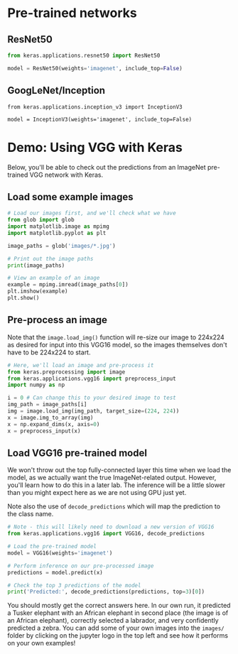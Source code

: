 # Pre-trained networks

## ResNet50
```python
from keras.applications.resnet50 import ResNet50

model = ResNet50(weights='imagenet', include_top=False)
```

## GoogLeNet/Inception
```
from keras.applications.inception_v3 import InceptionV3

model = InceptionV3(weights='imagenet', include_top=False)
```




# Demo: Using VGG with Keras

Below, you'll be able to check out the predictions from an ImageNet pre-trained VGG network with Keras.

## Load some example images

```python
# Load our images first, and we'll check what we have
from glob import glob
import matplotlib.image as mpimg
import matplotlib.pyplot as plt

image_paths = glob('images/*.jpg')

# Print out the image paths
print(image_paths)

# View an example of an image
example = mpimg.imread(image_paths[0])
plt.imshow(example)
plt.show()
```

## Pre-process an image

Note that the `image.load_img()` function will re-size our image to 224x224 as desired for input into this VGG16 model, so the images themselves don't have to be 224x224 to start.

```python
# Here, we'll load an image and pre-process it
from keras.preprocessing import image
from keras.applications.vgg16 import preprocess_input
import numpy as np

i = 0 # Can change this to your desired image to test
img_path = image_paths[i]
img = image.load_img(img_path, target_size=(224, 224))
x = image.img_to_array(img)
x = np.expand_dims(x, axis=0)
x = preprocess_input(x)
```

## Load VGG16 pre-trained model

We won't throw out the top fully-connected layer this time when we load the model, as we actually want the true ImageNet-related output. However, you'll learn how to do this in a later lab. The inference will be a little slower than you might expect here as we are not using GPU just yet.

Note also the use of `decode_predictions` which will map the prediction to the class name.

```python
# Note - this will likely need to download a new version of VGG16
from keras.applications.vgg16 import VGG16, decode_predictions

# Load the pre-trained model
model = VGG16(weights='imagenet')

# Perform inference on our pre-processed image
predictions = model.predict(x)

# Check the top 3 predictions of the model
print('Predicted:', decode_predictions(predictions, top=3)[0])
```

You should mostly get the correct answers here. In our own run, it predicted a Tusker elephant with an African elephant in second place (the image is of an African elephant), correctly selected a labrador, and very confidently predicted a zebra. You can add some of your own images into the `images/` folder by clicking on the jupyter logo in the top left and see how it performs on your own examples!